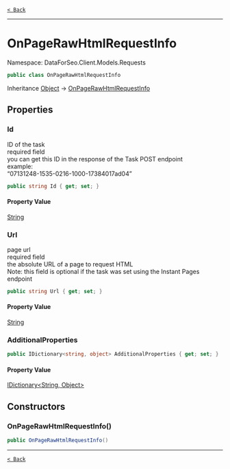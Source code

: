 [`< Back`](./)

---

# OnPageRawHtmlRequestInfo

Namespace: DataForSeo.Client.Models.Requests

```csharp
public class OnPageRawHtmlRequestInfo
```

Inheritance [Object](https://docs.microsoft.com/en-us/dotnet/api/system.object) → [OnPageRawHtmlRequestInfo](./dataforseo.client.models.requests.onpagerawhtmlrequestinfo)

## Properties

### **Id**

ID of the task
 <br>required field
 <br>you can get this ID in the response of the Task POST endpoint
 <br>example:
 <br>“07131248-1535-0216-1000-17384017ad04”

```csharp
public string Id { get; set; }
```

#### Property Value

[String](https://docs.microsoft.com/en-us/dotnet/api/system.string)<br>

### **Url**

page url
 <br>required field
 <br>the absolute URL of a page to request HTML
 <br>Note: this field is optional if the task was set using the Instant Pages endpoint

```csharp
public string Url { get; set; }
```

#### Property Value

[String](https://docs.microsoft.com/en-us/dotnet/api/system.string)<br>

### **AdditionalProperties**

```csharp
public IDictionary<string, object> AdditionalProperties { get; set; }
```

#### Property Value

[IDictionary&lt;String, Object&gt;](https://docs.microsoft.com/en-us/dotnet/api/system.collections.generic.idictionary-2)<br>

## Constructors

### **OnPageRawHtmlRequestInfo()**

```csharp
public OnPageRawHtmlRequestInfo()
```

---

[`< Back`](./)

